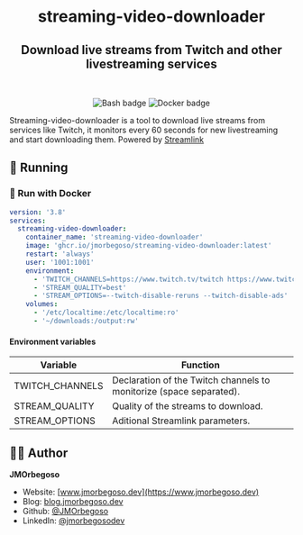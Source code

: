 <h1 align="center">streaming-video-downloader</h1>
<h2 align="center">Download live streams from Twitch and other livestreaming services</h2>

<br/>

<p align="center">
    <img src="https://img.shields.io/badge/Bash-00000F?style=flat&logo=gnu-bash" alt="Bash badge"/>
    <img src="https://img.shields.io/badge/Docker-1D63ED?style=flat&logo=docker&logoColor=white" alt="Docker badge"/>
</p>

Streaming-video-downloader is a tool to download live streams from services like Twitch, it monitors every 60 seconds for new livestreaming and start downloading them.
Powered by [Streamlink](https://streamlink.github.io/)

## 🚀 Running

### 🐋 Run with Docker

```YAML
version: '3.8'
services:
  streaming-video-downloader:
    container_name: 'streaming-video-downloader'
    image: 'ghcr.io/jmorbegoso/streaming-video-downloader:latest'
    restart: 'always'
    user: '1001:1001'
    environment:
      - 'TWITCH_CHANNELS=https://www.twitch.tv/twitch https://www.twitch.tv/xbox'
      - 'STREAM_QUALITY=best'
      - 'STREAM_OPTIONS=--twitch-disable-reruns --twitch-disable-ads'
    volumes:
      - '/etc/localtime:/etc/localtime:ro'
      - '~/downloads:/output:rw'
```

#### Environment variables

| Variable        | Function                                                            |
| --------------- | ------------------------------------------------------------------- |
| TWITCH_CHANNELS | Declaration of the Twitch channels to monitorize (space separated). |
| STREAM_QUALITY  | Quality of the streams to download.                                 |
| STREAM_OPTIONS  | Aditional Streamlink parameters.                                    |

## 🧑‍💻 Author

**JMOrbegoso**

- Website: [www.jmorbegoso.dev](https://www.jmorbegoso.dev)
- Blog: [blog.jmorbegoso.dev](https://blog.jmorbegoso.dev)
- Github: [@JMOrbegoso](https://github.com/JMOrbegoso/)
- LinkedIn: [@jmorbegosodev](https://www.linkedin.com/in/jmorbegosodev/)
